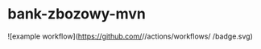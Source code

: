 # bank-zbozowy-mvn
![example workflow](https://github.com/<karkos16>/<bank-zbozowy-mvn>/actions/workflows/<file>
/badge.svg)
